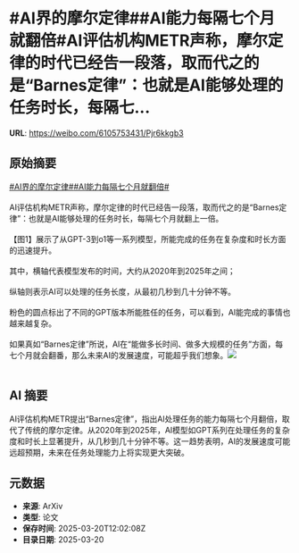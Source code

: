 # #AI界的摩尔定律##AI能力每隔七个月就翻倍#AI评估机构METR声称，摩尔定律的时代已经告一段落，取而代之的是“Barnes定律”：也就是AI能够处理的任务时长，每隔七...

**URL**: https://weibo.com/6105753431/Pjr6kkgb3

## 原始摘要

<a href="https://m.weibo.cn/search?containerid=231522type%3D1%26t%3D10%26q%3D%23AI%E7%95%8C%E7%9A%84%E6%91%A9%E5%B0%94%E5%AE%9A%E5%BE%8B%23&amp;extparam=%23AI%E7%95%8C%E7%9A%84%E6%91%A9%E5%B0%94%E5%AE%9A%E5%BE%8B%23" data-hide=""><span class="surl-text">#AI界的摩尔定律#</span></a><a href="https://m.weibo.cn/search?containerid=231522type%3D1%26t%3D10%26q%3D%23AI%E8%83%BD%E5%8A%9B%E6%AF%8F%E9%9A%94%E4%B8%83%E4%B8%AA%E6%9C%88%E5%B0%B1%E7%BF%BB%E5%80%8D%23&amp;extparam=%23AI%E8%83%BD%E5%8A%9B%E6%AF%8F%E9%9A%94%E4%B8%83%E4%B8%AA%E6%9C%88%E5%B0%B1%E7%BF%BB%E5%80%8D%23" data-hide=""><span class="surl-text">#AI能力每隔七个月就翻倍#</span></a><br><br>AI评估机构METR声称，摩尔定律的时代已经告一段落，取而代之的是“Barnes定律”：也就是AI能够处理的任务时长，每隔七个月就翻上一倍。<br><br>【图1】展示了从GPT-3到o1等一系列模型，所能完成的任务在复杂度和时长方面的迅速提升。<br><br>其中，横轴代表模型发布的时间，大约从2020年到2025年之间；<br><br>纵轴则表示AI可以处理的任务长度，从最初几秒到几十分钟不等。<br><br>粉色的圆点标出了不同的GPT版本所能胜任的任务，可以看到，AI能完成的事情也越来越复杂。<br><br>如果真如“Barnes定律”所说，AI在“能做多长时间、做多大规模的任务”方面，每七个月就会翻番，那么未来AI的发展速度，可能超乎我们想象。<img style="" src="https://tvax4.sinaimg.cn/large/006Fd7o3gy1hznk9hi6rgj317g0pxalf.jpg" referrerpolicy="no-referrer"><br><br>

## AI 摘要

AI评估机构METR提出“Barnes定律”，指出AI处理任务的能力每隔七个月翻倍，取代了传统的摩尔定律。从2020年到2025年，AI模型如GPT系列在处理任务的复杂度和时长上显著提升，从几秒到几十分钟不等。这一趋势表明，AI的发展速度可能远超预期，未来在任务处理能力上将实现更大突破。

## 元数据

- **来源**: ArXiv
- **类型**: 论文
- **保存时间**: 2025-03-20T12:02:08Z
- **目录日期**: 2025-03-20
